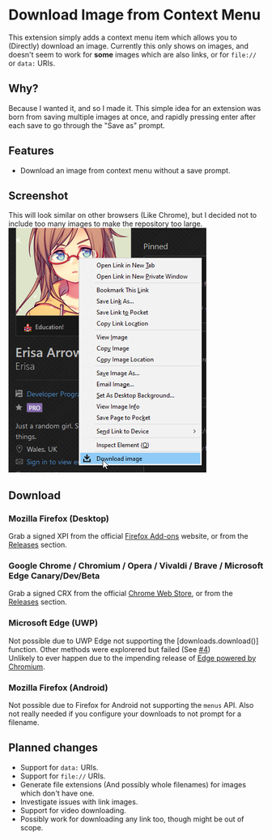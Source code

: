 # Download Image from Context Menu

This extension simply adds a context menu item which allows you to (Directly) download an image. Currently this only shows on images, and doesn't seem to work for **some** images which are also links, or for `file://` or `data:` URIs.

## Why?
Because I wanted it, and so I made it. This simple idea for an extension was born from saving multiple images at once, and rapidly pressing enter after each save to go through the "Save as" prompt.

## Features
- Download an image from context menu without a save prompt.

## Screenshot
This will look similar on other browsers (Like Chrome), but I decided not to include too many images to make the repository too large.  
![An example screenshot of a right click menu which has "Download image" at the bottom](/.github-resources/example.png)

## Download

### Mozilla Firefox (Desktop)
Grab a signed XPI from the official [Firefox Add-ons](https://addons.mozilla.org/en-GB/firefox/addon/download-image/) website, or from the [Releases](https://github.com/Erisa/download-image/releases) section.

### Google Chrome / Chromium / Opera / Vivaldi / Brave / Microsoft Edge Canary/Dev/Beta
Grab a signed CRX from the official [Chrome Web Store](https://chrome.google.com/webstore/detail/download-image-from-conte/fihdnfkfpjmipmlggdknalpfjjnjbboj), or from the [Releases](https://github.com/Erisa/download-image/releases) section.

### Microsoft Edge (UWP)
Not possible due to UWP Edge not supporting the [downloads.download()] function. Other methods were explorered but failed (See [#4](https://github.com/Erisa/download-image/issues/4))  
Unlikely to ever happen due to the impending release of [Edge powered by Chromium](https://support.microsoft.com/help/4501095/download-microsoft-edge-based-on-chromium).

### Mozilla Firefox (Android)
Not possible due to Firefox for Android not supporting the `menus` API.
Also not really needed if you configure your downloads to not prompt for a filename.

## Planned changes
- Support for `data:` URIs.
- Support for `file://` URIs.
- Generate file extensions (And possibly whole filenames) for images which don't have one.
- Investigate issues with link images.
- Support for video downloading.
- Possibly work for downloading any link too, though might be out of scope.
